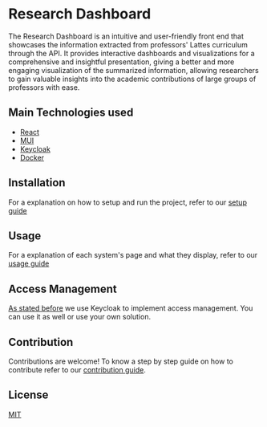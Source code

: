 # Research Dashboard

The Research Dashboard is an intuitive and user-friendly front end that showcases the information extracted from professors' Lattes curriculum through the API. It provides interactive dashboards and visualizations for a comprehensive and insightful presentation, giving a better and more engaging visualization of the summarized information, allowing researchers to gain valuable insights into the academic contributions of large groups of professors with ease.

## Main Technologies used

- [React](https://pt*br.reactjs.org/)
- [MUI](https://mui.com/)
- [Keycloak](https://www.keycloak.org/)
- [Docker](https://www.docker.com)

## Installation

For a explanation on how to setup and run the project, refer to our [setup guide](docs/SETUP.MD)

## Usage

For a explanation of each system's page and what they display, refer to our [usage guide](docs/USAGE.MD)

## Access Management

[As stated before](#technologies-used) we use Keycloak to implement access management. You can use it as well or use your own solution.

## Contribution

Contributions are welcome!
To know a step by step guide on how to contribute refer to our [contribution guide](.github/CONTRIBUTING.md).

## License

[MIT](LICENSE)
